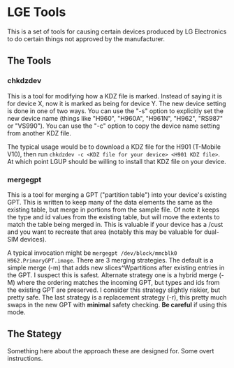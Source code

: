 # LGE Tools

This is a set of tools for causing certain devices produced by LG
Electronics to do certain things not approved by the manufacturer.

## The Tools

### chkdzdev

This is a tool for modifying how a KDZ file is marked.  Instead of saying
it is for device X, now it is marked as being for device Y.  The new
device setting is done in one of two ways.  You can use the "-s" option
to explicitly set the new device name (things like "H960", "H960A",
"H961N", "H962", "RS987" or "VS990").  You can use the "-c" option to
copy the device name setting from another KDZ file.

The typical usage would be to download a KDZ file for the H901 (T-Mobile
V10), then run `chkdzdev -c <KDZ file for your device> <H901 KDZ file>`.
At which point LGUP should be willing to install that KDZ file on your
device.

### mergegpt

This is a tool for merging a GPT ("partition table") into your device's
existing GPT.  This is written to keep many of the data elements the same
as the existing table, but merge in portions from the sample file.  Of
note it keeps the type and id values from the existing table, but will
move the extents to match the table being merged in.  This is valuable if
your device has a /cust and you want to recreate that area (notably this
may be valuable for dual-SIM devices).

A typical invocation might be `mergegpt /dev/block/mmcblk0
H962.PrimaryGPT.image`.  There are 3 merging strategies.  The default is
a simple merge (-m) that adds new slices^Wpartitions after existing
entries in the GPT.  I suspect this is safest.  Alternate strategy one is
a hybrid merge (-M) where the ordering matches the incoming GPT, but
types and ids from the existing GPT are preserved.  I consider this
strategy slightly riskier, but pretty safe.  The last strategy is a
replacement strategy (-r), this pretty much swaps in the new GPT with
**minimal** safety checking.  **Be careful** if using this mode.

## The Stategy

Something here about the approach these are designed for.  Some overt
instructions.

